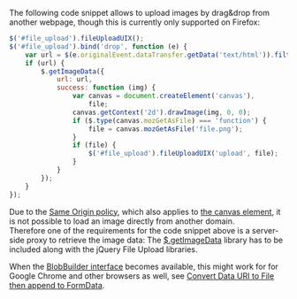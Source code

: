 The following code snippet allows to upload images by drag&drop from another webpage, though this is currently only supported on Firefox:
```js
$('#file_upload').fileUploadUIX();
$('#file_upload').bind('drop', function (e) {
    var url = $(e.originalEvent.dataTransfer.getData('text/html')).filter('img').attr('src');
    if (url) {
        $.getImageData({
            url: url,
            success: function (img) {
                var canvas = document.createElement('canvas'),
                    file;
                canvas.getContext('2d').drawImage(img, 0, 0);
                if ($.type(canvas.mozGetAsFile) === 'function') {
                    file = canvas.mozGetAsFile('file.png');
                }
                if (file) {
                    $('#file_upload').fileUploadUIX('upload', file);
                }
            }
        });
    }
});
```

Due to the [Same Origin policy](http://en.wikipedia.org/wiki/Same_origin_policy), which also applies to [the canvas element](http://www.whatwg.org/specs/web-apps/current-work/multipage/the-canvas-element.html#security-with-canvas-elements), it is not possible to load an image directly from another domain.  
Therefore one of the requirements for the code snippet above is a server-side proxy to retrieve the image data: The [$.getImageData](http://www.maxnov.com/getimagedata/) library has to be included along with the jQuery File Upload libraries.

When the [BlobBuilder interface](http://dev.w3.org/2009/dap/file-system/file-writer.html#the-blobbuilder-interface) becomes available, this might work for for Google Chrome and other browsers as well, see [Convert Data URI to File then append to FormData](http://stackoverflow.com/questions/4998908/convert-data-uri-to-file-then-append-to-formdata).
